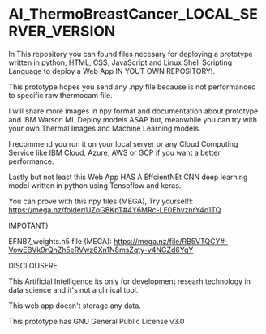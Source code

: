 # AI_ThermoBreastCancer_LOCAL_SERVER_VERSION

In This repository you can found files necesary for deploying a prototype written in python, HTML, CSS, JavaScript and Linux Shell Scripting Language to deploy a Web App IN YOUT OWN REPOSITORY!.

This prototype hopes you send any .npy file because is not performanced to specific raw thermocam file.

I will share more images in npy format and documentation about prototype and IBM Watson ML Deploy models ASAP but, meanwhile you can try with your own Thermal Images and Machine Learning models.

I recommend you run it on your local server or any Cloud Computing Service like IBM Cloud, Azure, AWS or GCP if you want a better performance.

Lastly but not least this Web App HAS A EffcientNEt CNN deep learning model written in python using Tensoflow and keras.

You can prove with this npy files (MEGA), Try yourself!: https://mega.nz/folder/UZoGBKpT#4Y6MRc-LE0EhvznrY4o1TQ

IMPOTANT}

EFNB7_weights.h5 file (MEGA): https://mega.nz/file/RB5VTQCY#-VowEBVk9rQnZh5eRVwz6Xn1N8msZqty-v4NGZd6YqY 



DISCLOUSERE

This Artificial Intelligence its only for development researh technology in data science and it's not a clinical tool.

This web app doesn't storage any data.

This prototype has GNU General Public License v3.0


